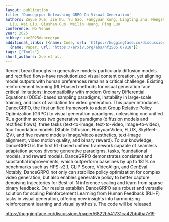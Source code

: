 ```yaml
---
layout: publication
title: 'Dancegrpo: Unleashing GRPO On Visual Generation'
authors: Zeyue Xue, Jie Wu, Yu Gao, Fangyuan Kong, Lingting Zhu, Mengzhao Chen, Zhiheng
  Liu, Wei Liu, Qiushan Guo, Weilin Huang, Ping Luo
conference: No Venue
year: 2025
bibkey: xue2025dancegrpo
additional_links: [{name: Code, url: 'https://huggingface.co/discussions/paper/6822b541731ca42bb4ba7e19'},
  {name: Paper, url: 'https://arxiv.org/abs/hf2505.07818'}]
tags: ["Tools"]
short_authors: Xue et al.
---
```

Recent breakthroughs in generative models-particularly diffusion models and rectified flows-have revolutionized visual content creation, yet aligning model outputs with human preferences remains a critical challenge. Existing reinforcement learning (RL)-based methods for visual generation face critical limitations: incompatibility with modern Ordinary Differential Equations (ODEs)-based sampling paradigms, instability in large-scale training, and lack of validation for video generation. This paper introduces DanceGRPO, the first unified framework to adapt Group Relative Policy Optimization (GRPO) to visual generation paradigms, unleashing one unified RL algorithm across two generative paradigms (diffusion models and rectified flows), three tasks (text-to-image, text-to-video, image-to-video), four foundation models (Stable Diffusion, HunyuanVideo, FLUX, SkyReel-I2V), and five reward models (image/video aesthetics, text-image alignment, video motion quality, and binary reward). To our knowledge, DanceGRPO is the first RL-based unified framework capable of seamless adaptation across diverse generative paradigms, tasks, foundational models, and reward models. DanceGRPO demonstrates consistent and substantial improvements, which outperform baselines by up to 181% on benchmarks such as HPS-v2.1, CLIP Score, VideoAlign, and GenEval. Notably, DanceGRPO not only can stabilize policy optimization for complex video generation, but also enables generative policy to better capture denoising trajectories for Best-of-N inference scaling and learn from sparse binary feedback. Our results establish DanceGRPO as a robust and versatile solution for scaling Reinforcement Learning from Human Feedback (RLHF) tasks in visual generation, offering new insights into harmonizing reinforcement learning and visual synthesis. The code will be released.

https://huggingface.co/discussions/paper/6822b541731ca42bb4ba7e19